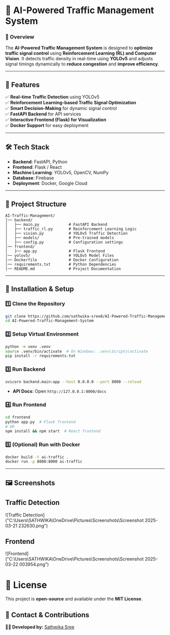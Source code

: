 
# 🚦 AI-Powered Traffic Management System  

### **📌 Overview**  
The **AI-Powered Traffic Management System** is designed to **optimize traffic signal control** using **Reinforcement Learning (RL) and Computer Vision**. It detects traffic density in real-time using **YOLOv5** and adjusts signal timings dynamically to **reduce congestion** and **improve efficiency**.

---

## **🌟 Features**
✅ **Real-time Traffic Detection** using YOLOv5  
✅ **Reinforcement Learning-based Traffic Signal Optimization**  
✅ **Smart Decision-Making** for dynamic signal control  
✅ **FastAPI Backend** for API services  
✅ **Interactive Frontend (Flask) for Visualization**  
✅ **Docker Support** for easy deployment  

---

## **🛠 Tech Stack**
- **Backend**: FastAPI, Python  
- **Frontend**: Flask / React  
- **Machine Learning**: YOLOv5, OpenCV, NumPy  
- **Database**: Firebase  
- **Deployment**: Docker, Google Cloud  

---

## **📂 Project Structure**
```
AI-Traffic-Management/
│── backend/
│   ├── main.py             # FastAPI Backend
│   ├── traffic_rl.py       # Reinforcement Learning Logic
│   ├── vision.py           # YOLOv5 Traffic Detection
│   ├── models/             # Pre-trained models
│   ├── config.py           # Configuration settings
│── frontend/
│   ├── app.py              # Flask Frontend
│── yolov5/                 # YOLOv5 Model Files
│── Dockerfile              # Docker Configuration
│── requirements.txt        # Python Dependencies
│── README.md               # Project Documentation
```

---

## **🚀 Installation & Setup**
### **1️⃣ Clone the Repository**
```bash
git clone https://github.com/sathwika-sree8/AI-Powered-Traffic-Management-System.git
cd AI-Powered-Traffic-Management-System
```

### **2️⃣ Setup Virtual Environment**
```bash
python -m venv .venv
source .venv/bin/activate  # On Windows: .venv\Scripts\activate
pip install -r requirements.txt
```

### **3️⃣ Run Backend**
```bash
uvicorn backend.main:app --host 0.0.0.0 --port 8000 --reload
```
- **API Docs**: Open `http://127.0.0.1:8000/docs`

### **4️⃣ Run Frontend**
```bash
cd frontend
python app.py  # Flask frontend
# OR
npm install && npm start  # React frontend
```

### **5️⃣ (Optional) Run with Docker**
```bash
docker build -t ai-traffic .
docker run -p 8000:8000 ai-traffic
```

---

## **🖼 Screenshots**
## Traffic Detection
![Traffic Detection]("C:\Users\SATHWIKA\OneDrive\Pictures\Screenshots\Screenshot 2025-03-21 232630.png")

## Frontend
![Frontend]("C:\Users\SATHWIKA\OneDrive\Pictures\Screenshots\Screenshot 2025-03-22 003954.png")






# **📜 License**
This project is **open-source** and available under the **MIT License**.


## **💬 Contact & Contributions**
**👩‍💻 Developed by:** [Sathwika Sree](https://github.com/sathwika-sree8)  

